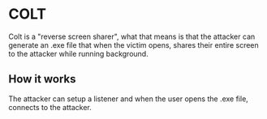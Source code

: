 # COLT

Colt is a "reverse screen sharer", what that means is that the attacker can generate an .exe file that when the victim opens, shares their entire screen to the attacker while running background.

## How it works
The attacker can setup a listener and when the user opens the .exe file, connects to the attacker.